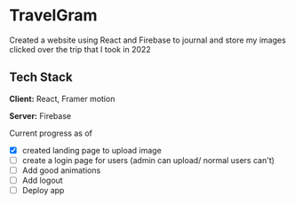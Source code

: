 # TravelGram

Created a website using React and Firebase to journal and store my images clicked over the trip that I took in 2022

## Tech Stack

**Client:** React, Framer motion

**Server:** Firebase

Current progress as of 

- [x] created landing page to upload image
- [ ] create a login page for users (admin can upload/ normal users can't)
- [ ] Add good animations
- [ ] Add logout
- [ ] Deploy app
